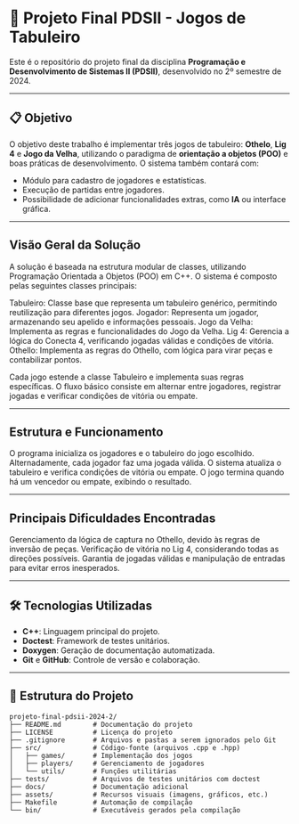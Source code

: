 # 🎲 Projeto Final PDSII - Jogos de Tabuleiro

Este é o repositório do projeto final da disciplina **Programação e Desenvolvimento de Sistemas II (PDSII)**, desenvolvido no 2º semestre de 2024.

---

## 📋 Objetivo
O objetivo deste trabalho é implementar três jogos de tabuleiro: **Othelo**, **Lig 4** e **Jogo da Velha**, utilizando o paradigma de **orientação a objetos (POO)** e boas práticas de desenvolvimento. O sistema também contará com:
- Módulo para cadastro de jogadores e estatísticas.
- Execução de partidas entre jogadores.
- Possibilidade de adicionar funcionalidades extras, como **IA** ou interface gráfica.

---
##  Visão Geral da Solução

A solução é baseada na estrutura modular de classes, utilizando Programação Orientada a Objetos (POO) em C++. O sistema é composto pelas seguintes classes principais:

Tabuleiro: Classe base que representa um tabuleiro genérico, permitindo reutilização para diferentes jogos.
Jogador: Representa um jogador, armazenando seu apelido e informações pessoais.
Jogo da Velha: Implementa as regras e funcionalidades do Jogo da Velha.
Lig 4: Gerencia a lógica do Conecta 4, verificando jogadas válidas e condições de vitória.
Othello: Implementa as regras do Othello, com lógica para virar peças e contabilizar pontos.

Cada jogo estende a classe Tabuleiro e implementa suas regras específicas. O fluxo básico consiste em alternar entre jogadores, registrar jogadas e verificar condições de vitória ou empate.

---
## Estrutura e Funcionamento

O programa inicializa os jogadores e o tabuleiro do jogo escolhido.
Alternadamente, cada jogador faz uma jogada válida.
O sistema atualiza o tabuleiro e verifica condições de vitória ou empate.
O jogo termina quando há um vencedor ou empate, exibindo o resultado.

---
## Principais Dificuldades Encontradas

Gerenciamento da lógica de captura no Othello, devido às regras de inversão de peças.
Verificação de vitória no Lig 4, considerando todas as direções possíveis.
Garantia de jogadas válidas e manipulação de entradas para evitar erros inesperados.


---
## 🛠️ Tecnologias Utilizadas
- **C++**: Linguagem principal do projeto.
- **Doctest**: Framework de testes unitários.
- **Doxygen**: Geração de documentação automatizada.
- **Git** e **GitHub**: Controle de versão e colaboração.

---

## 📂 Estrutura do Projeto
```plaintext
projeto-final-pdsii-2024-2/
├── README.md        # Documentação do projeto
├── LICENSE          # Licença do projeto 
├── .gitignore       # Arquivos e pastas a serem ignorados pelo Git
├── src/             # Código-fonte (arquivos .cpp e .hpp)
│   ├── games/       # Implementação dos jogos
│   ├── players/     # Gerenciamento de jogadores
│   └── utils/       # Funções utilitárias
├── tests/           # Arquivos de testes unitários com doctest
├── docs/            # Documentação adicional
├── assets/          # Recursos visuais (imagens, gráficos, etc.)
├── Makefile         # Automação de compilação
└── bin/             # Executáveis gerados pela compilação
